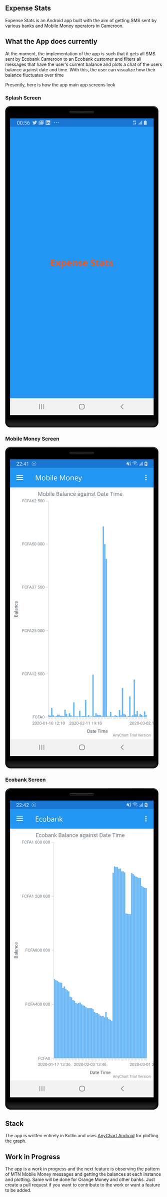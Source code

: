## Expense Stats
Expense Stats is an Android app built with the aim of getting SMS sent by various banks and Mobile
Money operators in Cameroon. 

## What the App does currently
At the moment, the implementation of the app is such that it gets all SMS sent by Ecobank Cameroon to an Ecobank
customer and filters all messages that have the user's current balance and plots a chat of the users balance against date and time.
With this, the user can visualize how their balance fluctuates over time

Presently, here is how the app main app screens look

### Splash Screen

![Splash](screenshots/splash.png)

### Mobile Money Screen
![Main Screen](screenshots/mobile_money.png)

### Ecobank Screen
![Ecobank Screen](screenshots/ecobank.png)


## Stack
The app is written entirely in Kotlin and uses [AnyChart Android](https://github.com/AnyChart/AnyChart-Android) for plotting the graph.

## Work in Progress
The app is a work in progress and the next feature is observing the pattern of MTN Mobile Money messages and getting the balances at each instance and plotting. Same will be done for Orange Money and other banks.
Just create a pull request if you want to contribute to the work or want a feature to be added.